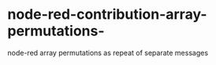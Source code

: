# node-red-contribution-array-permutations-
node-red  array permutations as  repeat of separate messages
